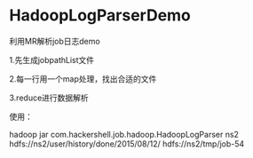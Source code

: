 # HadoopLogParserDemo
利用MR解析job日志demo

1.先生成jobpathList文件

2.每一行用一个map处理，找出合适的文件

3.reduce进行数据解析

使用：

hadoop jar com.hackershell.job.hadoop.HadoopLogParser ns2 hdfs://ns2/user/history/done/2015/08/12/ hdfs://ns2/tmp/job-54
